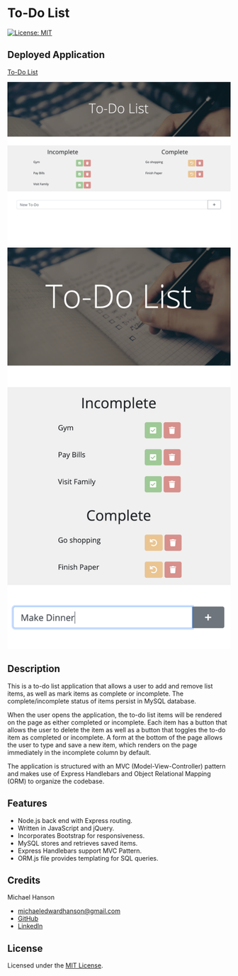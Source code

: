 # To-Do List
[![License: MIT](https://img.shields.io/badge/License-MIT-yellow.svg)](https://opensource.org/licenses/MIT)

## Deployed Application

[To-Do List](https://mhans003-todolist.herokuapp.com/)

![Screenshot of To-Do List](./public/assets/images/todo1.jpg)
![Screenshot of To-Do List](./public/assets/images/todo2.jpg)

## Description 

This is a to-do list application that allows a user to add and remove list items, as well as mark items as complete or incomplete. The complete/incomplete status of items persist in MySQL database. 

When the user opens the application, the to-do list items will be rendered on the page as either completed or incomplete. Each item has a button that allows the user to delete the item as well as a button that toggles the to-do item as completed or incomplete. A form at the bottom of the page allows the user to type and save a new item, which renders on the page immediately in the incomplete column by default. 

The application is structured with an MVC (Model-View-Controller) pattern and makes use of Express Handlebars and Object Relational Mapping (ORM) to organize the codebase. 

## Features

* Node.js back end with Express routing. 
* Written in JavaScript and jQuery. 
* Incorporates Bootstrap for responsiveness. 
* MySQL stores and retrieves saved items. 
* Express Handlebars support MVC Pattern. 
* ORM.js file provides templating for SQL queries.

## Credits

Michael Hanson
* michaeledwardhanson@gmail.com
* [GitHub](https://github.com/mhans003)
* [LinkedIn](https://www.linkedin.com/in/michaeledwardhanson/)

## License 

Licensed under the [MIT License](./LICENSE.txt).